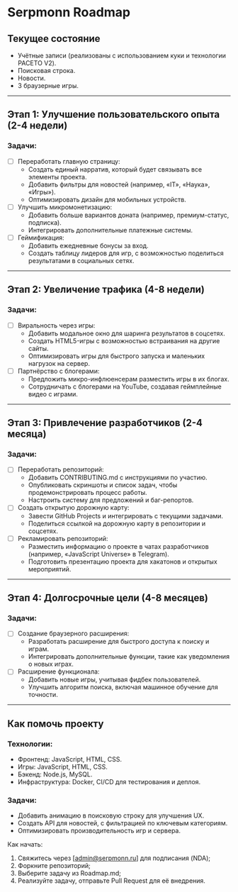 # Serpmonn Roadmap

## Текущее состояние
- Учётные записи (реализованы с использованием куки и технологии PACETO V2).
- Поисковая строка.
- Новости.
- 3 браузерные игры.

---

## Этап 1: Улучшение пользовательского опыта (2-4 недели)
### Задачи:
- [ ] Переработать главную страницу:
  - Создать единый нарратив, который будет связывать все элементы проекта.
  - Добавить фильтры для новостей (например, «IT», «Наука», «Игры»).
  - Оптимизировать дизайн для мобильных устройств.
- [ ] Улучшить микромонетизацию:
  - Добавить больше вариантов доната (например, премиум-статус, подписка).
  - Интегрировать дополнительные платежные системы.
- [ ] Геймификация:
  - Добавить ежедневные бонусы за вход.
  - Создать таблицу лидеров для игр, с возможностью поделиться результатами в социальных сетях.

---

## Этап 2: Увеличение трафика (4-8 недели)
### Задачи:
- [ ] Виральность через игры:
  - Добавить модальное окно для шаринга результатов в соцсетях.
  - Создать HTML5-игры с возможностью встраивания на другие сайты.
  - Оптимизировать игры для быстрого запуска и маленьких нагрузок на сервер.
- [ ] Партнёрство с блогерами:
  - Предложить микро-инфлюенсерам разместить игры в их блогах.
  - Сотрудничать с блогерами на YouTube, создавая геймплейные видео с играми.

---

## Этап 3: Привлечение разработчиков (2-4 месяца)
### Задачи:
- [ ] Переработать репозиторий:
  - Добавить CONTRIBUTING.md с инструкциями по участию.
  - Опубликовать скриншоты и список задач, чтобы продемонстрировать процесс работы.
  - Настроить систему для предложений и баг-репортов.
- [ ] Создать открытую дорожную карту:
  - Завести GitHub Projects и интегрировать с текущими задачами.
  - Поделиться ссылкой на дорожную карту в репозитории и соцсетях.
- [ ] Рекламировать репозиторий:
  - Разместить информацию о проекте в чатах разработчиков (например, «JavaScript Universe» в Telegram).
  - Подготовить презентацию проекта для хакатонов и открытых мероприятий.

---

## Этап 4: Долгосрочные цели (4-8 месяцев)
### Задачи:
- [ ] Создание браузерного расширения:
  - Разработать расширение для быстрого доступа к поиску и играм.
  - Интегрировать дополнительные функции, такие как уведомления о новых играх.
- [ ] Расширение функционала:
  - Добавить новые игры, учитывая фидбек пользователей.
  - Улучшить алгоритм поиска, включая машинное обучение для точности.

---

## Как помочь проекту
### Технологии:
- Фронтенд: JavaScript, HTML, CSS.
- Игры: JavaScript, HTML, CSS.
- Бэкенд: Node.js, MySQL.
- Инфраструктура: Docker, CI/CD для тестирования и деплоя.

### Задачи:
- Добавить анимацию в поисковую строку для улучшения UX.
- Создать API для новостей, с фильтрацией по ключевым категориям.
- Оптимизировать производительность игр и сервера.

Как начать:
1. Свяжитесь через [admin@serpmonn.ru] для подписания (NDA);
2. Форкните репозиторий;
3. Выберите задачу из Roadmap.md;
4. Реализуйте задачу, отправьте Pull Request для её внедрения.